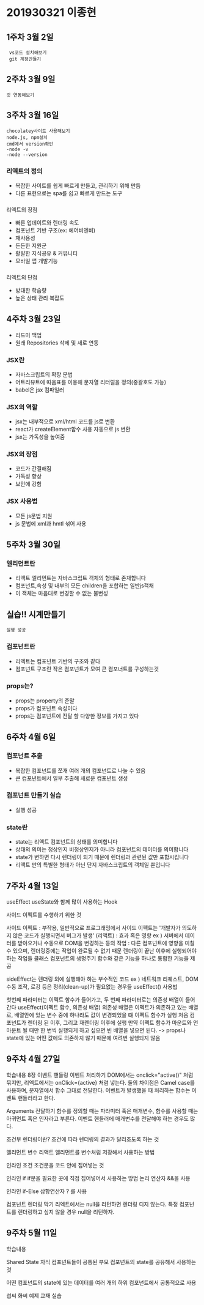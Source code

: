 # 201930321 이종현

## 1주차 3월 2일
     vs코드 설치해보기
     git 계정만들기

## 2주차  3월 9일
    깃 연동해보기

## 3주차 3월 16일
    chocolatey사이트 사용해보기
    node.js, npm설치
    cmd에서 version확인
    -node -v 
    -node --version
     
### 리엑트의 정의
* 복잡한 사이트를 쉽게 빠르게 만들고, 관리하기 위해 만듬
* 다른 표현으로는 spa를 쉽고 빠르게 만드는 도구

###
리엑트의 장점
* 빠른 업데이트와  렌더링 속도
* 컴포넌트 기반 구조(ex: 에어비엔비)
* 재사용성
* 든든한 지원군
* 활발한 지식공유 & 커뮤니티
* 모바일 앱 개발기능

###
리엑트의 단점 
* 방대한 학습량 
* 높은 상태 관리 복잡도

## 4주차 3월 23일
* 리드미 백업
* 원래 Repositories 삭제 및 새로 연동
### JSX란
* 자바스크립트의 확장 문법
* 어트리뷰트에 따옴표를 이용해 문자열 리터럴을 정의(중괄호도 가능)
* babel은 jsx 컴파일러

### JSX의 역할
* jsx는 내부적으로 xml/html 코드를 js로 변환
* react가 createElement함수 사용 자동으로 js 변환
* jsx는 가독성을 높여줌

### JSX의 장점
* 코드가 간결해짐
* 가독성 향상
* 보안에 강함

### JSX 사용법
* 모든 js문법 지원
* js 문법에 xml과 hmtl 섞어 사용

## 5주차 3월 30일

### 엘리먼트란
* 리액트 엘리먼트는 자바스크립트 객체의 형태로 존재합니다
* 컴포넌트,속성 및 내부의 모든 children을 포합하는 일반js객채
* 이 객체는 마음대로 변경할 수 없는 불변성

## 실습!! 시계만들기
    실행 성공

 ### 컴포넌트란
 * 리엑트는 컴포넌트 기반의 구조와 같다
 * 컴포넌트 구조란 작은 컴포넌트가 모여 큰 컴포너트를 구성하는것

 ### props는?
 * props는 property의 준말 
 * props가 컴포넌트 속성이다
 * props는 컴포넌트에 전달 할 다양한 정보를 가지고 있다   

## 6주차 4월 6일

### 컴포넌트 추출 
* 복잡한 컴포넌트를 쪼개 여러 개의 컴포넌트로 나눌 수 있음 
* 큰 컴포넌트에서 일부 추출해 새로운 컴포넌트 생성

### 컴포넌트 만들기 실습
* 실행 성공

### state란
* state는 리엑트 컴포넌트의 상태를 의미합니다
* 상태의 의미는 정상인지 비정상인지가 아니라 컴포넌트의 데이터를 의미합니다
* state가 변하면 다시 렌더링이 되기 때문에 렌더링과 관련된 값만 포합시킵니다
* 리액트 만의 특별한 형태가 아닌 단지 자바스크립트의 객체일 뿐입니다

## 7주차 4월 13일
useEffect
useState와 함께 많이 사용하는 Hook

사이드 이펙트를 수행하기 위한 것

사이드 이펙트 : 부작용, 일반적으로 프로그래밍에서 사이드 이펙트는 '개발자가 의도하지 않은 코드가 실행되면서 버그가 발생'
(리액트) : 효과 혹은 영향
ex ) 서버에서 데이터를 받아오거나 수동으로 DOM을 변경하는 등의 작업
: 다른 컴포넌트에 영향을 미칠 수 있으며, 렌더링중에는 작업이 완료될 수 없기 때문
렌더링이 끝난 이후에 실행되어야 하는 작업들
클래스 컴포넌트의 생명주기 함수와 같은 기능을 하나로 통합한 기능을 제공

sideEffect는 렌더링 외에 실행해야 하는 부수적인 코드
ex ) 네트워크 리퀘스트, DOM 수동 조작, 로깅 등은 정리(clean-up)가 필요없는 경우들
useEffect() 사용법

첫번째 파라미터는 이펙트 함수가 들어가고, 두 번째 파라미터로는 의존성 배열이 들어간다
useEffect(이펙트 함수, 의존성 배열)
의존성 배열은 이펙트가 의존하고 있는 배열로, 배열안에 있는 변수 중에 하나라도 값이 변경되었을 떄 이펙트 함수가 실행
처음 컴포넌트가 렌더링 된 이후, 그리고 재렌더링 이후에 실행
만약 이펙트 함수가 마운트와 언마운트 될 때만 한 번씩 실행되게 하고 싶으면 빈 배열을 넣으면 된다. -> props나 state에 있는 어떤 값에도 의존하지 않기 때문에 여려번 실행되지 않음

## 9주차 4월 27일
학습내용
8장 이벤트 핸들링
이벤트 처리하기
DOM에서는 onclick="active()" 처럼 묶지만, 리엑트에서는 onClick={active} 처럼 넣는다.
둘의 차이점은 Camel case를 사용하며, 문자열에서 함수 그대로 전달한다.
이벤트가 발생했을 때 처리하는 함수는 이벤트 핸들러라고 한다.


Arguments 전달하기
함수를 정의할 때는 파라미터 혹은 매개변수, 함수를 사용할 때는 아귀먼트 혹은 인자라고 부른다.
이벤트 핸들러에 매개변수를 전달해야 하는 경우도 많다.

조건부 렌더링이란?
조건에 따라 렌더링의 결과가 달리조도록 하는 것

엘리먼트 변수
리액트 엘리먼트를 변수처럼 저장해서 사용하는 방법

인라인 조건
조건문을 코드 안에 집어넣는 것

인라인 if
if문을 필요한 곳에 직접 집어넣어서 사용하는 방법
논리 연산자 &&을 사용

인라인 if-Else
삼항연산자 ? 를 사용

컴포넌트 렌더링 막기
리엑트에서는 null을 리턴하면 렌더링 디지 않는다.
특정 컴포넌트를 렌더링하고 싶지 않을 경우 null을 리턴하자.

## 9주차 5월 11일
학습내용

Shared State
자식 컴포넌트들이 공통된 부모 컴포넌트의 state를 공유해서 사용하는 것

어떤 컴포넌트의 state에 있는 데이터를 여러 개의 하위 컴포넌트에서 공통적으로 사용

섭씨 화씨 예제 교재 실습
